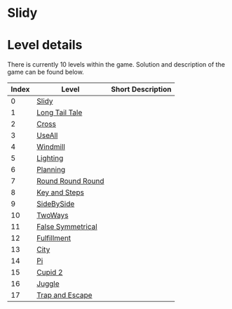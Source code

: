 # Slidy


# Level details
There is currently 10 levels within the game. Solution and description of the game can be found below. 

Index | Level | Short Description
---- | - | ----
0  |             [Slidy](/documentations/solutions/000.md) | 
1  |    [Long Tail Tale](/documentations/solutions/001.md) | 
2  |             [Cross](/documentations/solutions/002.md) | 
3  |            [UseAll](/documentations/solutions/003.md) | 
4  |          [Windmill](/documentations/solutions/004.md) | 
5  |          [Lighting](/documentations/solutions/005.md) | 
6  |          [Planning](/documentations/solutions/006.md) | 
7  | [Round Round Round](/documentations/solutions/007.md) | 
8  |     [Key and Steps](/documentations/solutions/008.md) | 
9  |        [SideBySide](/documentations/solutions/009.md) | 
10 |           [TwoWays](/documentations/solutions/010.md) | 
11 | [False Symmetrical](/documentations/solutions/011.md) | 
12 |       [Fulfillment](/documentations/solutions/012.md) | 
13 |              [City](/documentations/solutions/013.md) | 
14 |                [Pi](/documentations/solutions/014.md) | 
15 |           [Cupid 2](/documentations/solutions/015.md) | 
16 |            [Juggle](/documentations/solutions/016.md) | 
17 |   [Trap and Escape](/documentations/solutions/017.md) | 
